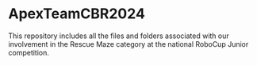 # ApexTeamCBR2024
This repository includes all the files and folders associated with our involvement in the Rescue Maze category at the national RoboCup Junior competition.

